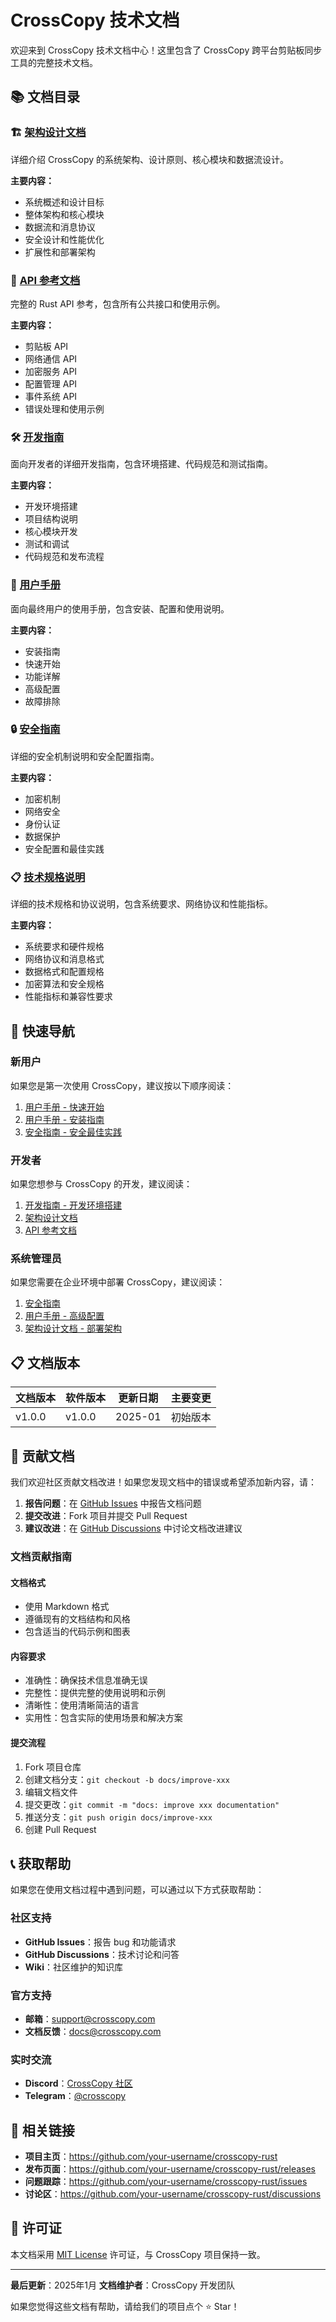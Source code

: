 # CrossCopy 技术文档

欢迎来到 CrossCopy 技术文档中心！这里包含了 CrossCopy 跨平台剪贴板同步工具的完整技术文档。

## 📚 文档目录

### 🏗️ [架构设计文档](architecture.md)
详细介绍 CrossCopy 的系统架构、设计原则、核心模块和数据流设计。

**主要内容：**
- 系统概述和设计目标
- 整体架构和核心模块
- 数据流和消息协议
- 安全设计和性能优化
- 扩展性和部署架构

### 📖 [API 参考文档](api-reference.md)
完整的 Rust API 参考，包含所有公共接口和使用示例。

**主要内容：**
- 剪贴板 API
- 网络通信 API
- 加密服务 API
- 配置管理 API
- 事件系统 API
- 错误处理和使用示例

### 🛠️ [开发指南](development-guide.md)
面向开发者的详细开发指南，包含环境搭建、代码规范和测试指南。

**主要内容：**
- 开发环境搭建
- 项目结构说明
- 核心模块开发
- 测试和调试
- 代码规范和发布流程

### 👤 [用户手册](user-manual.md)
面向最终用户的使用手册，包含安装、配置和使用说明。

**主要内容：**
- 安装指南
- 快速开始
- 功能详解
- 高级配置
- 故障排除

### 🔒 [安全指南](security-guide.md)
详细的安全机制说明和安全配置指南。

**主要内容：**
- 加密机制
- 网络安全
- 身份认证
- 数据保护
- 安全配置和最佳实践

### 📋 [技术规格说明](technical-specification.md)
详细的技术规格和协议说明，包含系统要求、网络协议和性能指标。

**主要内容：**
- 系统要求和硬件规格
- 网络协议和消息格式
- 数据格式和配置规格
- 加密算法和安全规格
- 性能指标和兼容性要求

## 🚀 快速导航

### 新用户
如果您是第一次使用 CrossCopy，建议按以下顺序阅读：
1. [用户手册 - 快速开始](user-manual.md#3-快速开始)
2. [用户手册 - 安装指南](user-manual.md#2-安装指南)
3. [安全指南 - 安全最佳实践](security-guide.md#9-安全最佳实践)

### 开发者
如果您想参与 CrossCopy 的开发，建议阅读：
1. [开发指南 - 开发环境搭建](development-guide.md#1-开发环境搭建)
2. [架构设计文档](architecture.md)
3. [API 参考文档](api-reference.md)

### 系统管理员
如果您需要在企业环境中部署 CrossCopy，建议阅读：
1. [安全指南](security-guide.md)
2. [用户手册 - 高级配置](user-manual.md#5-高级配置)
3. [架构设计文档 - 部署架构](architecture.md#8-部署架构)

## 📋 文档版本

| 文档版本 | 软件版本 | 更新日期 | 主要变更 |
|---------|---------|---------|---------|
| v1.0.0  | v1.0.0  | 2025-01 | 初始版本 |

## 🤝 贡献文档

我们欢迎社区贡献文档改进！如果您发现文档中的错误或希望添加新内容，请：

1. **报告问题**：在 [GitHub Issues](https://github.com/your-username/crosscopy-rust/issues) 中报告文档问题
2. **提交改进**：Fork 项目并提交 Pull Request
3. **建议改进**：在 [GitHub Discussions](https://github.com/your-username/crosscopy-rust/discussions) 中讨论文档改进建议

### 文档贡献指南

#### 文档格式
- 使用 Markdown 格式
- 遵循现有的文档结构和风格
- 包含适当的代码示例和图表

#### 内容要求
- 准确性：确保技术信息准确无误
- 完整性：提供完整的使用说明和示例
- 清晰性：使用清晰简洁的语言
- 实用性：包含实际的使用场景和解决方案

#### 提交流程
1. Fork 项目仓库
2. 创建文档分支：`git checkout -b docs/improve-xxx`
3. 编辑文档文件
4. 提交更改：`git commit -m "docs: improve xxx documentation"`
5. 推送分支：`git push origin docs/improve-xxx`
6. 创建 Pull Request

## 📞 获取帮助

如果您在使用文档过程中遇到问题，可以通过以下方式获取帮助：

### 社区支持
- **GitHub Issues**：报告 bug 和功能请求
- **GitHub Discussions**：技术讨论和问答
- **Wiki**：社区维护的知识库

### 官方支持
- **邮箱**：support@crosscopy.com
- **文档反馈**：docs@crosscopy.com

### 实时交流
- **Discord**：[CrossCopy 社区](https://discord.gg/crosscopy)
- **Telegram**：[@crosscopy](https://t.me/crosscopy)

## 🔗 相关链接

- **项目主页**：https://github.com/your-username/crosscopy-rust
- **发布页面**：https://github.com/your-username/crosscopy-rust/releases
- **问题跟踪**：https://github.com/your-username/crosscopy-rust/issues
- **讨论区**：https://github.com/your-username/crosscopy-rust/discussions

## 📄 许可证

本文档采用 [MIT License](../LICENSE) 许可证，与 CrossCopy 项目保持一致。

---

**最后更新**：2025年1月
**文档维护者**：CrossCopy 开发团队

如果您觉得这些文档有帮助，请给我们的项目点个 ⭐ Star！
